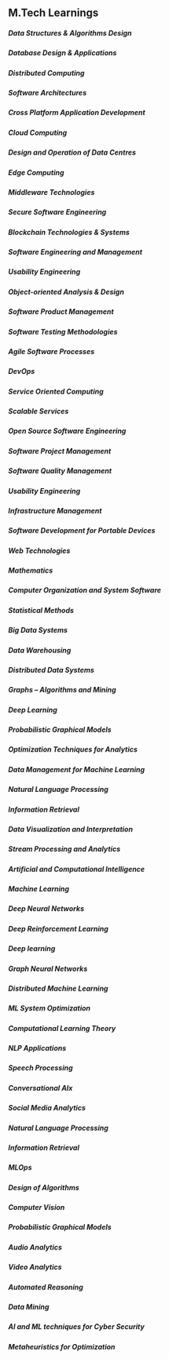 ## M.Tech Learnings

##### Data Structures & Algorithms Design
##### Database Design & Applications
##### Distributed Computing
##### Software Architectures
##### Cross Platform Application Development
##### Cloud Computing
##### Design and Operation of Data Centres
##### Edge Computing
##### Middleware Technologies
##### Secure Software Engineering
##### Blockchain Technologies & Systems
##### Software Engineering and Management
##### Usability Engineering
##### Object-oriented Analysis & Design
##### Software Product Management
##### Software Testing Methodologies
##### Agile Software Processes
##### DevOps
##### Service Oriented Computing
##### Scalable Services
##### Open Source Software Engineering
##### Software Project Management
##### Software Quality Management
##### Usability Engineering
##### Infrastructure Management
##### Software Development for Portable Devices
##### Web Technologies

##### Mathematics
##### Computer Organization and System Software
##### Statistical Methods
##### Big Data Systems
##### Data Warehousing
##### Distributed Data Systems
##### Graphs – Algorithms and Mining
##### Deep Learning
##### Probabilistic Graphical Models
##### Optimization Techniques for Analytics
##### Data Management for Machine Learning
##### Natural Language Processing
##### Information Retrieval
##### Data Visualization and Interpretation
##### Stream Processing and Analytics
##### Artificial and Computational Intelligence

##### Machine Learning
##### Deep Neural Networks
##### Deep Reinforcement Learning

##### Deep learning
##### Graph Neural Networks
##### Distributed Machine Learning
##### ML System Optimization
##### Computational Learning Theory

##### NLP Applications
##### Speech Processing
##### Conversational AIx
##### Social Media Analytics
##### Natural Language Processing
##### Information Retrieval

##### MLOps
##### Design of Algorithms
##### Computer Vision
##### Probabilistic Graphical Models
##### Audio Analytics
##### Video Analytics
##### Automated Reasoning
##### Data Mining
##### AI and ML techniques for Cyber Security
##### Metaheuristics for Optimization
